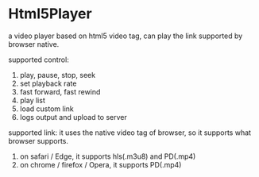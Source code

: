 # Html5Player
a video player based on html5 video tag, can play the link supported by browser native.

supported control:
1. play, pause, stop, seek
2. set playback rate
3. fast forward, fast rewind
4. play list
5. load custom link
6. logs output and upload to server

supported link:
it uses the native video tag of browser, so it supports what browser supports.
1. on safari / Edge, it supports hls(.m3u8) and PD(.mp4)
2. on chrome / firefox / Opera, it supports PD(.mp4)
